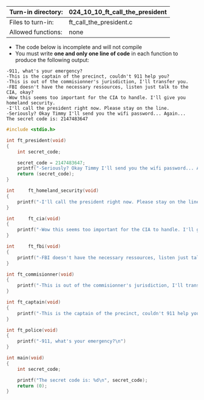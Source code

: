 Turn-in directory: | 024_10_10_ft_call_the_president |
-------------|-------------|
Files to turn-in: | ft_call_the_president.c |
Allowed functions: | none
* The code below is incomplete and will not compile
* You must write **one and only one line of code** in each function to produce the following output:
```Bach
-911, what's your emergency?
-This is the captain of the precinct, couldn't 911 help you?
-This is out of the commisionner's jurisdiction, I'll transfer you.
-FBI doesn't have the necessary ressources, listen just talk to the CIA, okay?
-Wow this seems too important for the CIA to handle. I'll give you homeland security.
-I'll call the president right now. Please stay on the line.
-Seriously? Okay Timmy I'll send you the wifi password... Again...
The secret code is: 2147483647
```

```C
#include <stdio.h>

int	ft_president(void)
{
	int	secret_code;

	secret_code = 2147483647;
	printf("-Seriously? Okay Timmy I'll send you the wifi password... Again...\n");
	return (secret_code);
}

int		ft_homeland_security(void)
{
	printf("-I'll call the president right now. Please stay on the line.")
}

int		ft_cia(void)
{
	printf("-Wow this seems too important for the CIA to handle. I'll give you homeland security\n")
}

int		ft_fbi(void)
{
	printf("-FBI doesn't have the necessary ressources, listen just talk to the CIA, okay?");
}

int	ft_commisionner(void)
{
	printf("-This is out of the commisionner's jurisdiction, I'll transfer you.\n")
}

int	ft_captain(void)
{
	printf("-This is the captain of the precinct, couldn't 911 help you?\n")
}

int ft_police(void)
{
	printf("-911, what's your emergency?\n")
}

int main(void)
{
	int	secret_code;

	printf("The secret code is: %d\n", secret_code);
	return (0);
}
```


